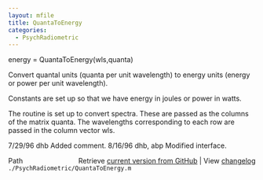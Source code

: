```yaml
---
layout: mfile
title: QuantaToEnergy
categories:
  - PsychRadiometric
---
```


energy = QuantaToEnergy\(wls,quanta\)

Convert quantal units \(quanta per unit wavelength\)
to energy units \(energy or power per unit wavelength\).

Constants are set up so that we have energy in joules or
power in watts.

The routine is set up to convert spectra.  These are
passed as the columns of the matrix quanta.  The
wavelengths corresponding to each row are passed in
the column vector wls.

7/29/96  dhb  Added comment.
8/16/96  dhb, abp  Modified interface.


<div class="code_header" style="text-align:right;">
  <span style="float:left;">Path&nbsp;&nbsp;</span> <span class="counter">Retrieve <a href=
  "https://raw.github.com/Psychtoolbox-3/Psychtoolbox-3/beta/./PsychRadiometric/QuantaToEnergy.m">current version from GitHub</a> | View <a href=
  "https://github.com/Psychtoolbox-3/Psychtoolbox-3/commits/beta/./PsychRadiometric/QuantaToEnergy.m">changelog</a></span>
</div>
<div class="code">
  <code>./PsychRadiometric/QuantaToEnergy.m</code>
</div>
